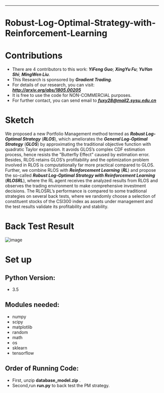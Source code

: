 ***
# Robust-Log-Optimal-Strategy-with-Reinforcement-Learning

Contributions
====
- There are 4 contributors to this work: ***YiFeng Guo***; ***XingYu Fu***; ***YuYan Shi***; ***MingWen Liu***.<br>
- This Research is sponsored by ***Gradient Trading***.<br>
- For details of our research, you can visit: ***http://arxiv.org/abs/1805.00205*** <br>
- It is free to use the code for NON-COMMERCIAL purposes.<br>
- For further contact, you can send email to ***fuxy28@mail2.sysu.edu.cn***<br>

Sketch
====
We proposed a new Portfolio Management method termed as ***Robust Log-Optimal Strategy*** (***RLOS***), which ameliorates the ***General Log-Optimal Strategy*** (***GLOS***) by approximating the traditional objective function with quadratic Taylor expansion. It avoids GLOS’s complex CDF estimation process, hence resists the ”Butterfly Effect” caused by estimation error. Besides, RLOS retains GLOS’s profitability and the optimization problem involved in RLOS is computationally far more practical compared to GLOS. Further, we combine RLOS with ***Reinforcement Learning*** (***RL***) and propose the so-called ***Robust Log-Optimal Strategy with Reinforcement Learning*** (***RLOSRL***), where the RL agent receives the analyzed results from RLOS and observes the trading environment to make comprehensive investment decisions. The RLOSRL’s performance is compared to some traditional strategies on several back tests, where we randomly choose a selection of constituent stocks of the CSI300 index as assets under management and the test results validate its profitability and stability.<br>

Back Test Result
====
![image](https://github.com/fxy96/Robust-Log-Optimal-Strategy-with-Reinforcement-Learning/blob/master/1500.png)

Set up
====
Python Version:
------- 
- 3.5

Modules needed:
------- 
- numpy
- scipy
- matplotlib
- random
- math
- os
- sklearn
- tensorflow

Order of Running Code: 
------- 
- First, unzip **database_model.zip** .
- Second,run **run.py** to back test the PM strategy.                                               
